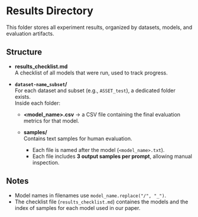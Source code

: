 # Results Directory

This folder stores all experiment results, organized by datasets, models, and evaluation artifacts.

## Structure

- **results_checklist.md**  
  A checklist of all models that were run, used to track progress.

- **`dataset-name`_`subset`/**  
  For each dataset and subset (e.g., `ASSET_test`), a dedicated folder exists.  
  Inside each folder:
  - **<model_name>.csv** → a CSV file containing the final evaluation metrics for that model.

  - **samples/**  
    Contains text samples for human evaluation.  
    - Each file is named after the model (`<model_name>.txt`).  
    - Each file includes **3 output samples per prompt**, allowing manual inspection.

## Notes
- Model names in filenames use `model_name.replace("/", "_")`.
- The checklist file (`results_checklist.md`) containes the models and the index of samples for each model used in our paper.